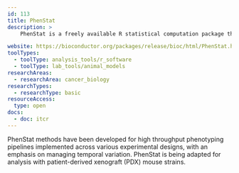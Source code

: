 ```yaml
---
id: 113
title: PhenStat
description: >
    PhenStat is a freely available R statistical computation package that provides a variety of statistical methods for the identification of phenotypic associations from model organisms developed for the International Mouse Phenotyping Consortium (IMPC).

website: https://bioconductor.org/packages/release/bioc/html/PhenStat.html
toolTypes:
  - toolType: analysis_tools/r_software
  - toolType: lab_tools/animal_models
researchAreas:
  - researchArea: cancer_biology
researchTypes:
  - researchType: basic
resourceAccess:
  type: open
docs:
  - doc: itcr       
---
```

PhenStat methods have been developed for high throughput phenotyping pipelines implemented across various experimental designs, with an emphasis on managing temporal variation. PhenStat is being adapted for analysis with patient-derived xenograft (PDX) mouse strains.